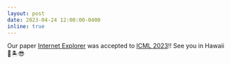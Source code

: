 ```yaml
---
layout: post
date: 2023-04-24 12:00:00-0400
inline: true
---
```


Our paper [Internet Explorer][IE] was accepted to [ICML 2023][ICML23]!! See you in Hawaii 🌺🏝😎

[IE]: https://internet-explorer-ssl.github.io/
[ICML23]: https://icml.cc/virtual/2023/index.html
